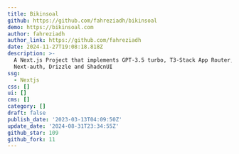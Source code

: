 ```yaml
---
title: Bikinsoal
github: https://github.com/fahreziadh/bikinsoal
demo: https://bikinsoal.com
author: fahreziadh
author_link: https://github.com/fahreziadh
date: 2024-11-27T19:08:18.818Z
description: >-
  A Next.js Project that implements GPT-3.5 turbo, T3-Stack App Router,
  Next-auth, Drizzle and ShadcnUI
ssg:
  - Nextjs
css: []
ui: []
cms: []
category: []
draft: false
publish_date: '2023-03-13T04:09:50Z'
update_date: '2024-08-31T23:34:55Z'
github_star: 109
github_fork: 11
---
```

